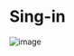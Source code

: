 # Sing-in

![image](https://user-images.githubusercontent.com/118619295/235318149-5dd26504-c7c9-4d2f-9a5a-2908816c60df.png)
